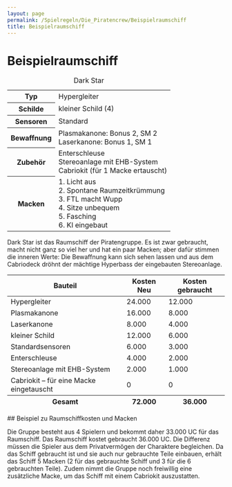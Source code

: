 ```yaml
---
layout: page
permalink: /Spielregeln/Die_Piratencrew/Beispielraumschiff
title: Beispielraumschiff
---
```


# Beispielraumschiff

<table>
<caption>Dark Star</caption>
<tbody>
<tr><th>Typ</th><td>Hypergleiter</td></tr>
<tr><th>Schilde</th><td>kleiner Schild (4)</td></tr>
<tr><th>Sensoren</th><td>Standard</td></tr>
<tr><th>Bewaffnung</th><td>Plasmakanone: Bonus 2, SM 2<br/>
Laserkanone: Bonus 1, SM 1</td></tr>
<tr><th>Zubehör</th><td>Enterschleuse<br/>
Stereoanlage mit EHB-System<br/>
Cabriokit (für 1 Macke ertauscht)</td></tr>
<tr><th>Macken</th><td>1. Licht aus<br/>
2. Spontane Raumzeitkrümmung<br/>
3. FTL macht Wupp<br/>
4. Sitze unbequem<br/>
5. Fasching<br/>
6. KI eingebaut</td></tr>
</tbody>
</table>
Dark Star ist das Raumschiff der Piratengruppe. Es ist zwar gebraucht, macht nicht ganz so viel her und hat ein paar Macken; aber dafür stimmen die inneren Werte: Die Bewaffnung kann sich sehen lassen und aus dem Cabriodeck dröhnt der mächtige Hyperbass der eingebauten Stereoanlage.

<table>
<thead>
<tr><th>Bauteil</th><th>Kosten Neu</th><th>Kosten gebraucht</th></tr>
</thead>
<tbody>
<tr><td>Hypergleiter</td><td>24.000</td><td>12.000</td></tr>
<tr><td>Plasmakanone</td><td>16.000</td><td>8.000</td></tr>
<tr><td>Laserkanone</td><td>8.000</td><td>4.000</td></tr>
<tr><td>kleiner Schild</td><td>12.000</td><td>6.000</td></tr>
<tr><td>Standardsensoren</td><td>6.000</td><td>3.000</td></tr>
<tr><td>Enterschleuse</td><td>4.000</td><td>2.000</td></tr>
<tr><td>Stereoanlage mit EHB-System</td><td>2.000</td><td>1.000</td></tr>
<tr><td>Cabriokit &ndash; für eine Macke eingetauscht</td><td>0</td><td>0</td></tr>
</tbody>
<tfoot>
<tr><th>Gesamt</th><th>72.000</th><th>36.000</th></tr>
</tfoot>
</table>
<div class="beispiel">
## Beispiel zu Raumschiffkosten und Macken

Die Gruppe besteht aus 4 Spielern und bekommt daher 33.000 UC für das Raumschiff. Das Raumschiff kostet gebraucht 36.000 UC. Die Differenz müssen die Spieler aus dem Privatvermögen der Charaktere begleichen. Da das Schiff gebraucht ist und sie auch nur gebrauchte Teile einbauen, erhält das Schiff 5 Macken (2 für das gebrauchte Schiff und 3 für die 6 gebrauchten Teile). Zudem nimmt die Gruppe noch freiwillig eine zusätzliche Macke, um das Schiff mit einem Cabriokit auszustatten.

</div>

